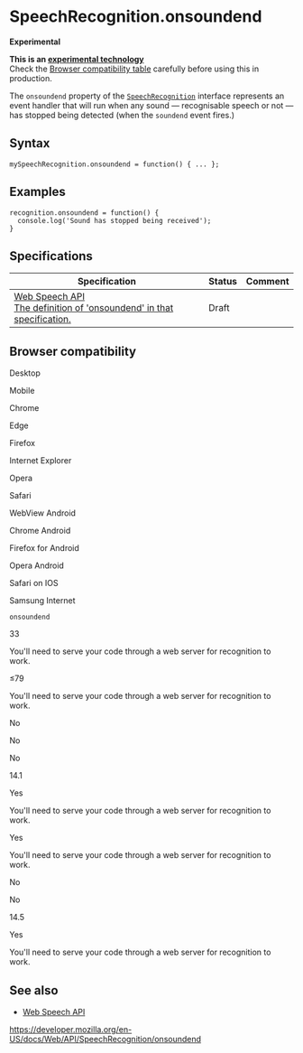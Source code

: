 SpeechRecognition.onsoundend
============================

**Experimental**

**This is an [experimental technology](https://developer.mozilla.org/en-US/docs/MDN/Guidelines/Conventions_definitions#experimental)**  
Check the [Browser compatibility table](#browser_compatibility) carefully before using this in production.

The `onsoundend` property of the [`SpeechRecognition`](../speechrecognition) interface represents an event handler that will run when any sound — recognisable speech or not — has stopped being detected (when the `soundend` event fires.)

Syntax
------

    mySpeechRecognition.onsoundend = function() { ... };

Examples
--------

    recognition.onsoundend = function() {
      console.log('Sound has stopped being received');
    }

Specifications
--------------

<table><thead><tr class="header"><th>Specification</th><th>Status</th><th>Comment</th></tr></thead><tbody><tr class="odd"><td><a href="https://wicg.github.io/speech-api/#dom-speechrecognition-onsoundend">Web Speech API<br />
<span class="small">The definition of 'onsoundend' in that specification.</span></a></td><td><span class="spec-draft">Draft</span></td><td></td></tr></tbody></table>

Browser compatibility
---------------------

Desktop

Mobile

Chrome

Edge

Firefox

Internet Explorer

Opera

Safari

WebView Android

Chrome Android

Firefox for Android

Opera Android

Safari on IOS

Samsung Internet

`onsoundend`

33

You'll need to serve your code through a web server for recognition to work.

≤79

You'll need to serve your code through a web server for recognition to work.

No

No

No

14.1

Yes

You'll need to serve your code through a web server for recognition to work.

Yes

You'll need to serve your code through a web server for recognition to work.

No

No

14.5

Yes

You'll need to serve your code through a web server for recognition to work.

See also
--------

-   [Web Speech API](../web_speech_api)

<a href="https://developer.mozilla.org/en-US/docs/Web/API/SpeechRecognition/onsoundend" class="_attribution-link">https://developer.mozilla.org/en-US/docs/Web/API/SpeechRecognition/onsoundend</a>
